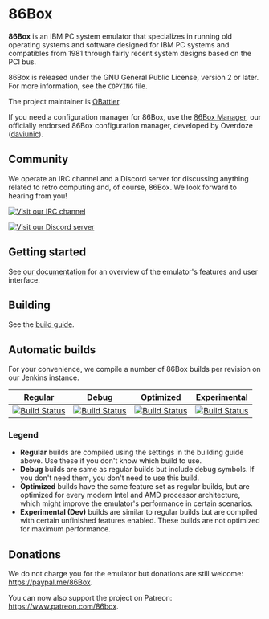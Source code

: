 86Box
=====
**86Box** is an IBM PC system emulator that specializes in running old
operating systems and software designed for IBM PC systems and compatibles
from 1981 through fairly recent system designs based on the PCI bus.

86Box is released under the GNU General Public License, version 2 or later.
For more information, see the `COPYING` file.

The project maintainer is [OBattler](https://github.com/OBattler).

If you need a configuration manager for 86Box, use the [86Box Manager](https://github.com/86Box/86BoxManager), our
officially endorsed 86Box configuration manager, developed by Overdoze ([daviunic](https://github.com/daviunic)).

Community
---------
We operate an IRC channel and a Discord server for discussing anything related 
to retro computing and, of course, 86Box. We look forward to hearing from you!

[![Visit our IRC channel](https://kiwiirc.com/buttons/irc.ringoflightning.net/softhistory.png)](https://kiwiirc.com/client/irc.ringoflightning.net/?nick=86box|?#softhistory)

[![Visit our Discord server](https://discordapp.com/api/guilds/262614059009048590/embed.png)](https://discord.gg/QXK9XTv)

Getting started
---------------
See [our documentation](https://86box.readthedocs.io/en/latest/index.html) for an overview of the emulator's features and user interface.

Building
--------
See the [build guide](doc/build.md).

Automatic builds
--------------
For your convenience, we compile a number of 86Box builds per revision on our
Jenkins instance.

| Regular | Debug | Optimized | Experimental |
|:-------:|:-----:|:---------:|:------------:|
|[![Build Status](http://ci.86box.net/job/86Box/badge/icon)](http://ci.86box.net/job/86Box)|[![Build Status](http://ci.86box.net/job/86Box-Debug/badge/icon)](http://ci.86box.net/job/86Box-Debug)|[![Build Status](http://ci.86box.net/job/86Box-Optimized/badge/icon)](http://ci.86box.net/job/86Box-Optimized)|[![Build Status](http://ci.86box.net/job/86Box-Dev/badge/icon)](http://ci.86box.net/job/86Box-Dev)

### Legend
* **Regular** builds are compiled using the settings in the building guide
  above. Use these if you don't know which build to use.
* **Debug** builds are same as regular builds but include debug symbols.
  If you don't need them, you don't need to use this build.
* **Optimized** builds have the same feature set as regular builds, but are
  optimized for every modern Intel and AMD processor architecture, which might
  improve the emulator's performance in certain scenarios.
* **Experimental (Dev)** builds are similar to regular builds but are compiled
  with certain unfinished features enabled. These builds are not optimized for maximum performance.

Donations
---------
We do not charge you for the emulator but donations are still welcome:
https://paypal.me/86Box.

You can now also support the project on Patreon:
https://www.patreon.com/86box.
